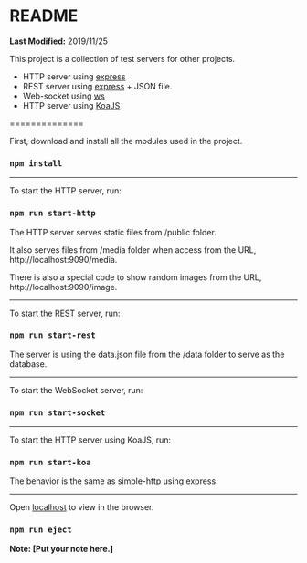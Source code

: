 
README
==============

**Last Modified:** 2019/11/25

This project is a collection of test servers for other projects.

* HTTP server using [express](https://expressjs.com/) 
* REST server using [express](https://expressjs.com/) + JSON file.
* Web-socket using [ws](https://github.com/websockets/ws/blob/HEAD/doc/ws.md)
* HTTP server using [KoaJS](https://koajs.com)


==============

First, download and install all the modules used in the project.

### `npm install`


---

To start the HTTP server, run:

### `npm run start-http`

The HTTP server serves static files from /public folder.

It also serves files from /media folder when access from the URL,
http://localhost:9090/media.

There is also a special code to show random images from the URL,
http://localhost:9090/image.


---

To start the REST server, run:

### `npm run start-rest`

The server is using the data.json file from the /data folder to serve as the database.


---

To start the WebSocket server, run:

### `npm run start-socket`


---

To start the HTTP server using KoaJS, run:

### `npm run start-koa`

The behavior is the same as simple-http using express.


---


Open [localhost](http://localhost:3000) to view in the browser.

### `npm run eject`

**Note: [Put your note here.]**
